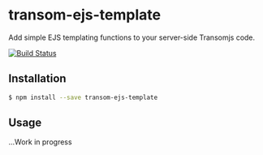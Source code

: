 # transom-ejs-template
Add simple EJS templating functions to your server-side Transomjs code.

[![Build Status](https://travis-ci.org/transomjs/transom-smtp.svg?branch=master)](https://travis-ci.org/transomjs/transom-ejs-template)


## Installation

```bash
$ npm install --save transom-ejs-template
```

## Usage
...Work in progress
